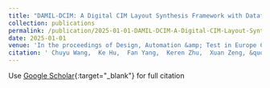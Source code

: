 ```yaml
---
title: "DAMIL-DCIM: A Digital CIM Layout Synthesis Framework with Dataflow-Aware Floorplan and MILP-Based Detailed Placement"
collection: publications
permalink: /publication/2025-01-01-DAMIL-DCIM-A-Digital-CIM-Layout-Synthesis-Framework-with-Dataflow-Aware-Floorplan-and-MILP-Based-Detailed-Placement
date: 2025-01-01
venue: 'In the proceedings of Design, Automation &amp; Test in Europe Conference &amp; Exhibition (DATE)'
citation: ' Chuyu Wang,  Ke Hu,  Fan Yang,  Keren Zhu,  Xuan Zeng, &quot;DAMIL-DCIM: A Digital CIM Layout Synthesis Framework with Dataflow-Aware Floorplan and MILP-Based Detailed Placement.&quot; In the proceedings of Design, Automation &amp;amp; Test in Europe Conference &amp;amp; Exhibition (DATE), 2025.'
---
```

Use [Google Scholar](https://scholar.google.com/scholar?q=DAMIL+DCIM:+A+Digital+CIM+Layout+Synthesis+Framework+with+Dataflow+Aware+Floorplan+and+MILP+Based+Detailed+Placement){:target="_blank"} for full citation